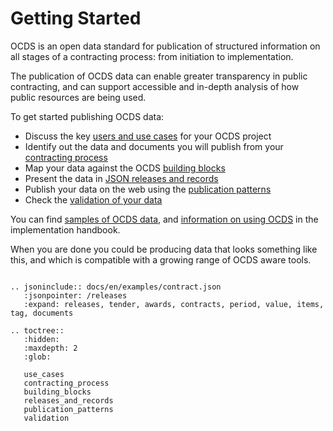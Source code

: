 # Getting Started

OCDS is an open data standard for publication of structured information on all stages of a contracting process: from initiation to implementation.

The publication of OCDS data can enable greater transparency in public contracting, and can support accessible and in-depth analysis of how public resources are being used. 

To get started publishing OCDS data:

* Discuss the key [users and use cases](use_cases.md) for your OCDS project
* Identify out the data and documents you will publish from your [contracting process](contracting_process.md)
* Map your data against the OCDS [building blocks](building_blocks.md)
* Present the data in [JSON releases and records](releases_and_records.md)
* Publish your data on the web using the [publication patterns](publication_patterns.md)
* Check the [validation of your data](validation.md)

You can find [samples of OCDS data](ToDo), and [information on using OCDS](ToDo) in the implementation handbook. 

When you are done you could be producing data that looks something like this, and which is compatible with a growing range of OCDS aware tools.

```eval_rst

.. jsoninclude:: docs/en/examples/contract.json
   :jsonpointer: /releases
   :expand: releases, tender, awards, contracts, period, value, items, tag, documents

```


```eval_rst
.. toctree::
   :hidden:
   :maxdepth: 2
   :glob:

   use_cases
   contracting_process
   building_blocks
   releases_and_records
   publication_patterns
   validation
```

